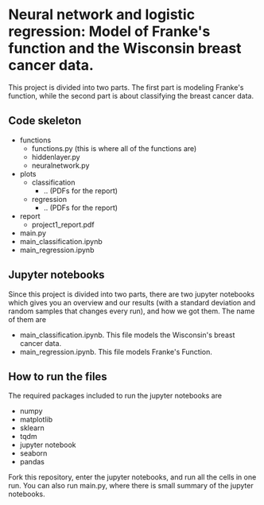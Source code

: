 # Neural network and logistic regression: Model of Franke's function and the Wisconsin breast cancer data.
This project is divided into two parts. The first part is modeling Franke's function, while the second part is about classifying the breast cancer data. 

## Code skeleton
- functions
  - functions.py (this is where all of the functions are)
  - hiddenlayer.py
  - neuralnetwork.py
- plots
  - classification
    - .. (PDFs for the report) 
  - regression
    - .. (PDFs for the report)
- report
  - project1_report.pdf
- main.py 
- main_classification.ipynb
- main_regression.ipynb

## Jupyter notebooks
Since this project is divided into two parts, there are two jupyter notebooks which gives you an overview and our results (with a standard deviation and random samples that changes every run), and how we got them. The name of them are 
- main_classification.ipynb. This file models the Wisconsin's breast cancer data.
- main_regression.ipynb. This file models Franke's Function.


## How to run the files 
The required packages included to run the jupyter notebooks are 
- numpy
- matplotlib
- sklearn
- tqdm
- jupyter notebook
- seaborn
- pandas

Fork this repository, enter the jupyter notebooks, and run all the cells in one run. You can also run main.py, where there is small summary of the jupyter notebooks. 
